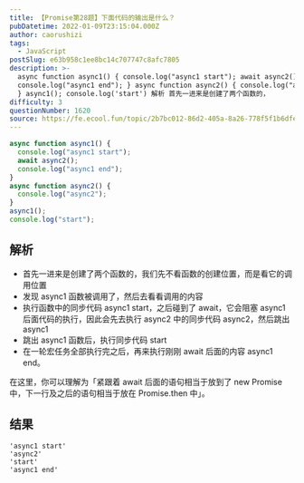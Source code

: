 ```yaml
---
title: 【Promise第28题】下面代码的输出是什么？
pubDatetime: 2022-01-09T23:15:04.000Z
author: caorushizi
tags:
  - JavaScript
postSlug: e63b958c1ee8bc14c707747c8afc7805
description: >-
  async function async1() { console.log("async1 start"); await async2();
  console.log("async1 end"); } async function async2() { console.log("async2");
  } async1(); console.log('start') 解析 首先一进来是创建了两个函数的，
difficulty: 3
questionNumber: 1620
source: https://fe.ecool.fun/topic/2b7bc012-86d2-405a-8a26-778f5f1b6dfe
---
```


```js
async function async1() {
  console.log("async1 start");
  await async2();
  console.log("async1 end");
}
async function async2() {
  console.log("async2");
}
async1();
console.log("start");
```

## 解析

- 首先一进来是创建了两个函数的，我们先不看函数的创建位置，而是看它的调用位置
- 发现 async1 函数被调用了，然后去看看调用的内容
- 执行函数中的同步代码 async1 start，之后碰到了 await，它会阻塞 async1 后面代码的执行，因此会先去执行 async2 中的同步代码 async2，然后跳出 async1
- 跳出 async1 函数后，执行同步代码 start
- 在一轮宏任务全部执行完之后，再来执行刚刚 await 后面的内容 async1 end。

在这里，你可以理解为「紧跟着 await 后面的语句相当于放到了 new Promise 中，下一行及之后的语句相当于放在 Promise.then 中」。

## 结果

```
'async1 start'
'async2'
'start'
'async1 end'
```
